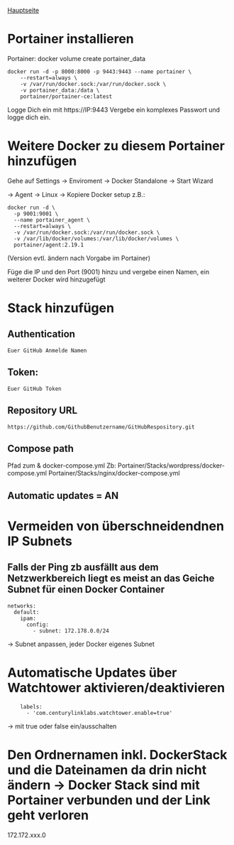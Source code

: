 [Hauptseite](/uboot21/workspace/README.md)

# Portainer installieren
Portainer:
docker volume create portainer_data
```
docker run -d -p 8000:8000 -p 9443:9443 --name portainer \
    --restart=always \
    -v /var/run/docker.sock:/var/run/docker.sock \
    -v portainer_data:/data \
    portainer/portainer-ce:latest
```
Logge Dich ein mit https://IP:9443
Vergebe ein komplexes Passwort und logge dich ein.

# Weitere Docker zu diesem Portainer hinzufügen

Gehe auf Settings -> Enviroment
-> Docker Standalone -> Start Wizard

-> Agent -> Linux -> Kopiere Docker setup
z.B.:
```
docker run -d \
  -p 9001:9001 \
  --name portainer_agent \
  --restart=always \
  -v /var/run/docker.sock:/var/run/docker.sock \
  -v /var/lib/docker/volumes:/var/lib/docker/volumes \
  portainer/agent:2.19.1
```
(Version evtl. ändern nach Vorgabe im Portainer)

Füge die IP und den Port (9001) hinzu und vergebe einen Namen, ein weiterer Docker wird hinzugefügt

# Stack hinzufügen 

## Authentication
```
Euer GitHub Anmelde Namen
```

## Token: 
```
Euer GitHub Token
```

## Repository URL
```
https://github.com/GithubBenutzername/GitHubRespository.git
```

## Compose path
Pfad zum & docker-compose.yml
Zb: 
Portainer/Stacks/wordpress/docker-compose.yml
Portainer/Stacks/nginx/docker-compose.yml

## Automatic updates = AN

# Vermeiden von überschneidendnen IP Subnets
## Falls der Ping zb ausfällt aus dem Netzwerkbereich liegt es meist an das Geiche Subnet für einen Docker Container
```
networks:
  default:
    ipam:
      config:
        - subnet: 172.178.0.0/24  
```
-> Subnet anpassen, jeder Docker eigenes Subnet

# Automatische Updates über Watchtower aktivieren/deaktivieren
```
    labels:
      - 'com.centurylinklabs.watchtower.enable=true'
```
-> mit true oder false ein/ausschalten

# Den Ordnernamen inkl. DockerStack und die Dateinamen da drin nicht ändern -> Docker Stack sind mit Portainer verbunden und der Link geht verloren

172.172.xxx.0